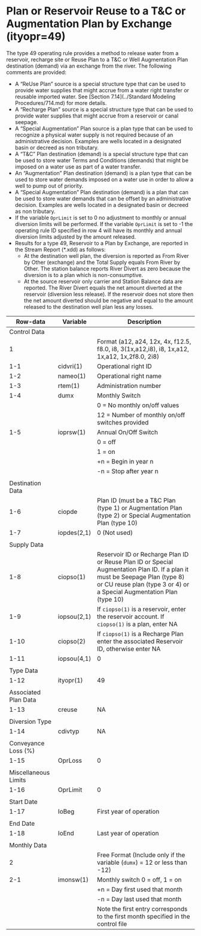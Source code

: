 # Plan or Reservoir Reuse to a T&C or Augmentation Plan by Exchange (ityopr=49) #

The type 49 operating rule provides a method to release water from a reservoir, recharge site or Reuse Plan to a T&C or 
Well Augmentation Plan destination (demand) via an exchange from the river. The following comments are provided:

* A “ReUse Plan” source is a special structure type that can be used to provide water supplies that might accrue from a water right transfer 
or reusable imported water. See [Section 7.14](../Standard Modeling Procedures/714.md) for more details.
* A “Recharge Plan” source is a special structure type that can be used to provide water supplies that might accrue from a reservoir or canal 
seepage. 
* A “Special Augmentation” Plan source is a plan type that can be used to recognize a physical water supply is not required because of an administrative 
decision. Examples are wells located in a designated basin or decreed as non tributary.
* A “T&C” Plan destination (demand) is a special structure type that can be used to store water Terms and Conditions (demands) that might be imposed on 
a water use as part of a water transfer.
* An “Augmentation” Plan destination (demand) is a plan type that can be used to store water demands imposed on a water use in order to allow a well to 
pump out of priority. 
* A “Special Augmentation” Plan destination (demand) is a plan that can be used to store water demands that can be offset by an administrative decision. 
Examples are wells located in a designated basin or decreed as non tributary.
* If the variable `OprLimit` is set to 0 no adjustment to monthly or annual diversion limits will be performed. If the variable `OprLimit` is set to -1 the 
operating rule ID specified in row 4 will have its monthly and annual diversion limits adjusted by the amount released.
* Results for a type 49, Reservoir to a Plan by Exchange, are reported in the Stream Report (\*.xdd) as follows:
	* At the destination well plan, the diversion is reported as From River by Other (exchange) and the Total Supply equals From River by Other.  The station 
balance reports River Divert as zero because the diversion is to a plan which is non-consumptive. 
	* At the source reservoir only carrier and Station Balance data are reported. The River Divert equals the net amount diverted at the reservoir (diversion 
less release). If the reservoir does not store then the net amount diverted should be negative and equal to the amount released to the destination well plan less any losses. 

| Row-data							| Variable						| Description 								|				
| ------------------				| --------------------			| --------									|
| Control Data						| 								| 											|
| 1 								| 								| Format (a12, a24, 12x, 4x, f12.5, f8.0, i8, 3(1x,a12,i8), i8, 1x,a12, 1x,a12, 1x,2f8.0, 2i8)
| 1-1								| cidvri(1)						| Operational right ID
| 1-2								| nameo(1)						| Operational right name
| 1-3								| rtem(1)						| Administration number 
| 1-4								| dumx							| Monthly Switch 
| 									| 								| 0 = No monthly on/off values
| 									| 								| 12 = Number of monthly on/off switches provided
| 1-5								| ioprsw(1)						| Annual On/Off Switch 
| 									| 								| 0 = off 
| 									| 								| 1 = on
| 									| 								| +n = Begin in year n
| 									| 								| -n = Stop after year n
| | | |
| Destination Data | | |
| 1-6								| ciopde						| Plan ID (must be a T&C Plan (type 1) or Augmentation Plan (type 2) or Special Augmentation Plan (type 10)
| 1-7								| iopdes(2,1)					| 0 (Not used) 
| | | |
| Supply Data | | |
| 1-8								| ciopso(1)						| Reservoir ID or Recharge Plan ID or Reuse Plan ID or Special Augmentation Plan ID. If a plan it must be Seepage Plan (type 8) or CU reuse plan (type 3 or 4) or a Special Augmentation Plan (type 10)
| 1-9								| iopsou(2,1)					| If `ciopso(1)` is a reservoir, enter the reservoir account. If `ciopso(1)` is a plan, enter NA
| 1-10								| ciopso(2)						| If `ciopso(1)` is a Recharge Plan enter the associated Reservoir ID, otherwise enter NA
| 1-11								| iopsou(4,1)					| 0			
| | | |
| Type Data | | |
| 1-12								| ityopr(1)						| 49 
| | | |
| Associated Plan Data | | | 
| 1-13								| creuse						| NA
| | | |
| Diversion Type | | |
| 1-14								| cdivtyp						| NA
| | | |
| Conveyance Loss (%) | | |
| 1-15								| OprLoss						| 0
| | | |
| Miscellaneous Limits | | |
| 1-16								| OprLimit						| 0
| | | |
| Start Date | | |
| 1-17								| IoBeg							| First year of operation
| | | | 
| End Date | | |
| 1-18								| IoEnd							| Last year of operation
| | | |
| Monthly Data | | |
| 2 								| 								| Free Format (Include only if the variable (`dumx`) = 12 or less than -12)
| 2-1								| imonsw(1)						| Monthly switch 0 = off, 1 = on
| 									| 								| +n = Day first used that month
| 									| 								| -n = Day last used that month
| 									| 								| Note the first entry corresponds to the first month specified in the control file
	